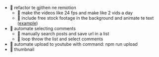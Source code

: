 - 📌 refactor te gjithen ne remotion
  - 📌 make the videos like 24 fps and make like 2 vids a day
  - 📌 include free stock footage in the background and animate te text ([example](https://www.youtube.com/watch?v=IqJHe-Xg7CY))
- 📌 automate selecting comments
  - 📌 manually search posts and save url in a list
  - 📌 loop throw the list and select comments
- 📌 automate upload to youtube with command: npm run upload
- 📌 thumbnail
